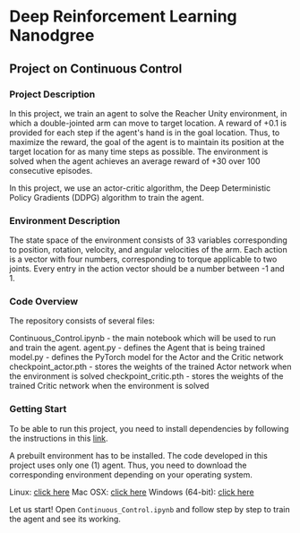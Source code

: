 # Deep Reinforcement Learning Nanodgree 
## Project on Continuous Control

### Project Description

In this project, we train an agent to solve the Reacher Unity environment, in which a double-jointed arm can move to target location. A reward of +0.1 is provided for each step if the agent's hand is in the goal location. Thus, to maximize the reward, the goal of the agent is to maintain its position at the target location for as many time steps as possible. The environment is solved when the agent achieves an average reward of +30 over 100 consecutive episodes. 

In this project, we use an actor-critic algorithm, the Deep Deterministic Policy Gradients (DDPG) algorithm to train the agent.

### Environment Description

The state space of the environment consists of 33 variables corresponding to position, rotation, velocity, and angular velocities of the arm. Each action is a vector with four numbers, corresponding to torque applicable to two joints. Every entry in the action vector should be a number between -1 and 1.

### Code Overview

The repository consists of several files:

Continuous_Control.ipynb - the main notebook which will be used to run and train the agent.
agent.py - defines the Agent that is being trained
model.py - defines the PyTorch model for the Actor and the Critic network
checkpoint_actor.pth - stores the weights of the trained Actor network when the environment is solved 
checkpoint_critic.pth - stores the weights of the trained Critic network when the environment is solved 

### Getting Start

To be able to run this project, you need to install dependencies by following the instructions in this [link](https://github.com/udacity/deep-reinforcement-learning#dependencies).

A prebuilt environment has to be installed. The code developed in this project uses only one (1) agent. Thus, you need to download the corresponding environment depending on your operating system.

Linux: [click here](https://s3-us-west-1.amazonaws.com/udacity-drlnd/P2/Reacher/Reacher_Linux.zip) Mac OSX: [click here](https://s3-us-west-1.amazonaws.com/udacity-drlnd/P2/Reacher/Reacher.app.zip) Windows (64-bit): [click here](https://s3-us-west-1.amazonaws.com/udacity-drlnd/P2/Reacher/Reacher_Windows_x86_64.zip)

Let us start! Open `Continuous_Control.ipynb` and follow step by step to train the agent and see its working.
